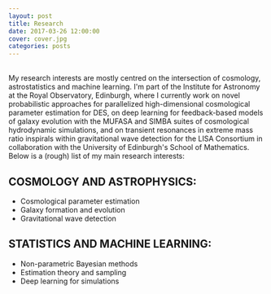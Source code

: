 ```yaml
---
layout: post
title: Research
date: 2017-03-26 12:00:00
cover: cover.jpg
categories: posts
---
```


<br>
My research interests are mostly centred on the intersection of cosmology, astrostatistics and machine learning. I'm part of the Institute for Astronomy at the Royal Observatory, Edinburgh, where I currently work on novel probabilistic approaches for parallelized high-dimensional cosmological parameter estimation for DES, on deep learning for feedback-based models of galaxy evolution with the MUFASA and SIMBA suites of cosmological hydrodynamic simulations, and on transient resonances in extreme mass ratio inspirals within gravitational wave detection for the LISA Consortium in collaboration with the University of Edinburgh's School of Mathematics. Below is a (rough) list of my main research interests:

## COSMOLOGY AND ASTROPHYSICS:

* Cosmological parameter estimation
* Galaxy formation and evolution
* Gravitational wave detection

## STATISTICS AND MACHINE LEARNING:

* Non-parametric Bayesian methods
* Estimation theory and sampling
* Deep learning for simulations
